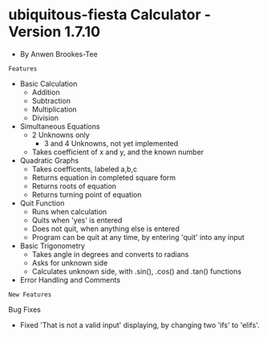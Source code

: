 # ubiquitous-fiesta Calculator - Version 1.7.10
  - By Anwen Brookes-Tee
~~~~~
Features
~~~~~
  - Basic Calculation
    - Addition
    - Subtraction
    - Multiplication
    - Division
  - Simultaneous Equations
    - 2 Unknowns only
      - 3 and 4 Unknowns, not yet implemented
    - Takes coefficient of x and y, and the known number
  - Quadratic Graphs
    - Takes coefficents, labeled a,b,c
    - Returns equation in completed square form
    - Returns roots of equation
    - Returns turning point of equation
  - Quit Function
    - Runs when calculation 
    - Quits when 'yes' is entered
    - Does not quit, when anything else is entered
    - Program can be quit at any time, by entering 'quit' into any input
  - Basic Trigonometry
    - Takes angle in degrees and converts to radians
    - Asks for unknown side
    - Calculates unknown side, with .sin(), .cos() and .tan() functions 
  - Error Handling and Comments
~~~~~
New Features
~~~~~
Bug Fixes
  - Fixed 'That is not a valid input' displaying, by changing two 'ifs' to 'elifs'.
~~~~~
